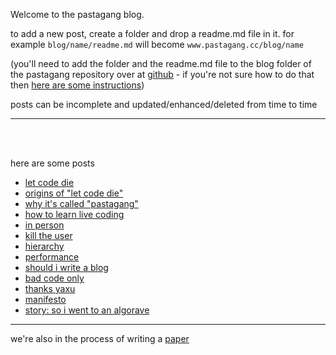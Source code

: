 Welcome to the pastagang blog.

to add a new post, create a folder and drop a readme.md file in it.
for example `blog/name/readme.md` will become `www.pastagang.cc/blog/name`

(you'll need to add the folder and the readme.md file to the blog folder of the pastagang repository over at [github](https://github.com/pastagang/pastagang/tree/main/blog) - if you're not sure how to do that then [here are some instructions](https://docs.github.com/en/repositories/working-with-files/managing-files/editing-files))


posts can be incomplete and updated/enhanced/deleted from time to time

---

<br>

<br>

here are some posts

- [let code die](/blog/let-code-die)
- [origins of "let code die"](/blog/let-code-die/origins)
- [why it's called "pastagang"](/blog/name)
- [how to learn live coding](/london/learn)
- [in person](/blog/in-person)
- [kill the user](/blog/kill-the-user)
- [hierarchy](/blog/hierarchy)
- [performance](/blog/performance)
- [should i write a blog](/blog/should-i-write-a-blog)
- [bad code only](/blog/bad-code-only)
- [thanks yaxu](/blog/thanks-yaxu)
- [manifesto](/blog/manifesto)
- [story: so i went to an algorave](/blog/stories/reckter)

---

we're also in the process of writing a [paper](/paper)
